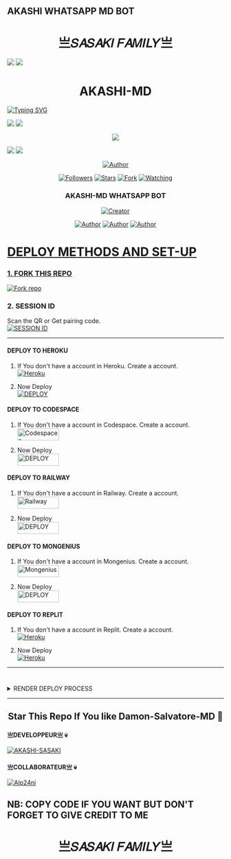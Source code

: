 ## AKASHI WHATSAPP MD BOT
<h1 align="center"> 亗𝑆𝐴𝑆𝐴𝐾𝐼 𝐹𝐴𝑀𝐼𝐿𝑌亗 </h1> 

<a><img src='https://i.imgur.com/LyHic3i.gif'/></a>
<a><img src='https://i.imgur.com/LyHic3i.gif'/></a>

<h1 align="center"> AKASHI-MD </h1>

<a href="https://git.io/typing-svg"><img src="https://readme-typing-svg.demolab.com?font=Black+Ops+One&size=50&pause=1000&color=1BAFBAFF&center=true&width=910&height=100&lines=THANKS+FOR+CHOOSING+AKASHI-MD;MULTI+DEVICE+WHATSAPP+BOT;CREATED+BY+亗𝑆𝐴𝑆𝐴𝐾𝐼 𝐹𝐴𝑀𝐼𝐿𝑌亗" alt="Typing SVG" /></a>
  </p>
<a><img src='https://i.imgur.com/LyHic3i.gif'/></a>
<a><img src='https://i.imgur.com/LyHic3i.gif'/></a>
<p align="center"> 
<img src="https://telegra.ph/file/6deb3281f66b574e3264e.jpg" />
<p/>
<a><img src='https://i.imgur.com/LyHic3i.gif'/></a>
<a><img src='https://i.imgur.com/LyHic3i.gif'/></a>
  
<p align="center">
<a href="https://github.com/AKASHI-SASAKI"><img title="Author" src="https://img.shields.io/badge/AKASHI Bot-black?style=for-the-badge&logo=whatsApp"></a>
<p/>
<p align="center">
<a href="https://github.com/AKASHI-SASAKI?tab=followers"><img title="Followers" src="https://img.shields.io/github/followers/AKASHI-SASAKI?label=Followers&style=social"></a>
<a href="https://github.com/AKASHI-SASAKI/Akashi-MD/stargazers/"><img title="Stars" src="https://img.shields.io/github/stars/AKASHI-SASAKI/Akashi-MD?&style=social"></a>
<a href="https://github.com/AKASHI-SASAKI/Akashi-MD/network/members"><img title="Fork" src="https://img.shields.io/github/forks/AKASHI-SASAKI/Akashi-MD?style=social"></a>
<a href="https://github.com/AKASHI-SASAKI/Akashi-MD/watchers"><img title="Watching" src="https://img.shields.io/github/watchers/AKASHI-SASAKI/Akashi-MD?label=Watching&style=social"></a>
</p>

<h3 align="center">AKASHI-MD WHATSAPP BOT</h3>
<p align="center">
<a href="#"><img title="Creator" src="https://img.shields.io/badge/Creator-亗𝑆𝐴𝑆𝐴𝐾𝐼 𝐹𝐴𝑀𝐼𝐿𝑌亗-red.svg?style=for-the-badge&logo=github"></a>
</a>
</p>
<p align="center">
<a href="https://github.com/AKASHI-SASAKI"><img title="Author" src="https://img.shields.io/badge/AKASHI-MD-black?style=for-the-badge&logo=Github"></a> <a href="https://whatsapp.com/channel/0029VaoOYCpHgZWcZwhD6V21"><img title="Author" src="https://img.shields.io/badge/CHANNEL-black?style=for-the-badge&logo=whatsapp"></a> <a href="https://wa.me/242067274660"><img title="Author" src="https://img.shields.io/badge/CHAT US-black?style=for-the-badge&logo=whatsapp">
<p/>



# DEPLOY METHODS AND SET-UP 


### 1. FORK THIS REPO
<a href='https://github.com/AKASHI-SASAKI/Akashi-MD/fork' target="_blank"><img alt='Fork repo' src='https://img.shields.io/badge/Fork This Repo-black?style=for-the-badge&logo=git&logoColor=Blue'/></a>

### 2. SESSION ID

Scan the QR or Get pairing code.
    <br>
<a href='https://akashi-session.onrender.com' target="_blank"><img alt='SESSION ID' src='https://img.shields.io/badge/SESSION_ID-100000?style=for-the-badge&logo=scan&logoColor=white&labelColor=green&color=Blue'/></a>



---


#### DEPLOY TO HEROKU 

1. If You don't have a account in Heroku. Create a account.
    <br>
<a href='https://signup.heroku.com/' target="_blank"><img alt='Heroku' src='https://img.shields.io/badge/-Create-blue?style=for-the-badge&logo=heroku&logoColor=white'/></a>

2. Now Deploy
    <br>
<a href='https://dashboard.heroku.com/new?template=https://github.com/AKASHI-SASAKI/Akashi-MD' target="_blank"><img alt='DEPLOY' src='https://img.shields.io/badge/-DEPLOY-purple?style=for-the-badge&logo=heroku&logoColor=white'/></a>

#### DEPLOY TO CODESPACE

1. If You don't have a account in Codespace. Create a account.
    <br>
<a href='https://github.com/login?return_to=https%3A%2F%2Fgithub.com%2Fcodespaces' target="_blank"><img alt='Codespaces' src='https://img.shields.io/badge/CREATE-h?color=blue&style=for-the-badge&logo=visualstudiocode' width="96.35" height="28"/></a></p>

2. Now Deploy
    <br>
<a href='https://github.com/codespaces/new' target="_blank"><img alt='DEPLOY' src='https://img.shields.io/badge/DEPLOY -h?color=blue&style=for-the-badge&logo=visualstudiocode' width="96.35" height="28"/></a></p>


#### DEPLOY TO RAILWAY

1. If You don't have a account in Railway. Create a account.
    <br>
<a href='https://railway.app/login' target="_blank"><img alt='Railway' src='https://img.shields.io/badge/CREATE-h?color=red&style=for-the-badge&logo=railway' width="96.35" height="28"/></a></p>

2. Now Deploy
    <br>
<a href='https://railway.app/new' target="_blank"><img alt='DEPLOY' src='https://img.shields.io/badge/DEPLOY -h?color=red&style=for-the-badge&logo=railway' width="96.35" height="28"/></a></p>

#### DEPLOY TO MONGENIUS

1. If You don't have a account in Mongenius. Create a account.
    <br>
<a href='https://studio.mogenius.com/user/registration' target="_blank"><img alt='Mongenius' src='https://img.shields.io/badge/CREATE-h?color=red&style=for-the-badge&logo=genius' width="96.35" height="28"/></a></p>

2. Now Deploy
    <br>
<a href='https://railway.app/new' target="_blank"><img alt='DEPLOY' src='https://img.shields.io/badge/DEPLOY -h?color=red&style=for-the-badge&logo=genius' width="96.35" height="28"/></a></p>


#### DEPLOY TO REPLIT

1. If You don't have a account in Replit. Create a account.
    <br>
<a href='https://replit.com/' target="_blank"><img alt='Heroku' src='https://img.shields.io/badge/-Create-red?style=for-the-badge&logo=replit&logoColor=black'/></a>

2. Now Deploy
    <br>
<a href='https://replit.com/github/AKASHI-SASAKI/Akashi-MD' target="_blank"><img alt='Heroku' src='https://img.shields.io/badge/-Deploy-red?style=for-the-badge&logo=replit&logoColor=black'/></a>

---
#

<details close>
<summary>RENDER DEPLOY PROCESS</summary>
   
    1: Click "NEW".
    2: Select "Web Service".
    3: Click "Build and deploy from a Git repository".
    4: Now Choose this forked git repo from list.
    5: And JUST CLICK "Connect". 
   </details>


---


<h2 align="center"> Star This Repo If You like Damon-Salvatore-MD 🌟
</h2>

#### 亗DEVELOPPEUR亗 💀

<a href="https://github.com/AKASHI-SASAKI"><img src="https://github.com/AKASHI-SASAKI.png" alt="AKASHI-SASAKI"/></a>

#### 亗COLLABORATEUR亗 💀

<a href="https://github.com/Alp24ni"><img src="https://github.com/Alp24ni.png" alt="Alp24ni"/></a>


## NB: COPY CODE IF YOU WANT BUT DON'T FORGET TO GIVE CREDIT TO ME



<h1 align="center"> 亗𝑆𝐴𝑆𝐴𝐾𝐼 𝐹𝐴𝑀𝐼𝐿𝑌亗 </h1>
